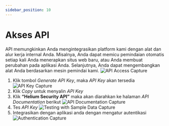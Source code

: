 ```yaml
---
sidebar_position: 10
---
```


# Akses API

API memungkinkan Anda mengintegrasikan platform kami dengan alat dan alur kerja internal Anda. Misalnya, Anda dapat memicu pemindaian otomatis setiap kali Anda menerapkan situs web baru, atau Anda membuat perubahan pada aplikasi Anda. Selanjutnya, Anda dapat mengembangkan alat Anda berdasarkan mesin pemindai kami.
![API Access Capture](/img/capture/API-access.png)

1. Klik tombol *Generate API Key*, maka *API Key* akan tersedia
   ![API Key Capture](/img/capture/APIKey.png)
2. Klik *Copy* untuk menyalin *API Key*
3. Klik **“Helium Security API”** maka akan diarahkan ke halaman *API Documentation* berikut
   ![API Documentation Capture](/img/capture/API-documentation.png)
4. Tes *API Key*
   ![Testing with Sample Data Capture](/img/capture/testing-sampledata.png)
5. Integrasikan dengan aplikasi anda dengan mengatur autentikasi 
   ![Authentication Capture](/img/capture/authentication.png)
